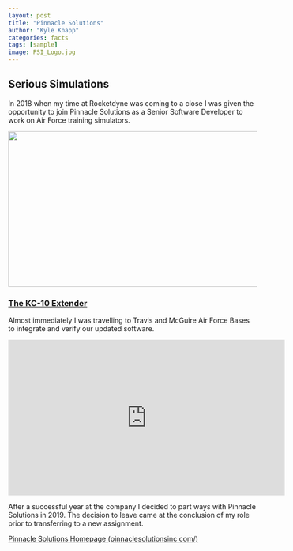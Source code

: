 ```yaml
---
layout: post
title: "Pinnacle Solutions"
author: "Kyle Knapp"
categories: facts
tags: [sample]
image: PSI_Logo.jpg
---
```


## Serious Simulations
In 2018 when my time at Rocketdyne was coming to a close I was given the opportunity to join Pinnacle Solutions as a Senior Software Developer to work on Air Force training simulators.

<img src="https://upload.wikimedia.org/wikipedia/commons/b/b9/KC-10_Extender_%282151957820%29.jpg" style="width:560px;height:315px;">

### [The KC-10 Extender](https://en.wikipedia.org/wiki/McDonnell_Douglas_KC-10_Extender)

Almost immediately I was travelling to Travis and McGuire Air Force Bases to integrate and verify our updated software. 

<iframe width="560" height="315" src="https://www.youtube-nocookie.com/embed/FQRWAOq_jwA" title="YouTube video player" frameborder="0" allow="accelerometer; autoplay; clipboard-write; encrypted-media; gyroscope; picture-in-picture" allowfullscreen></iframe>

After a successful year at the company I decided to part ways with Pinnacle Solutions in 2019. The decision to leave came at the conclusion of my role prior to transferring to a new assignment.

[Pinnacle Solutions Homepage (pinnaclesolutionsinc.com/)](https://pinnaclesolutionsinc.com/)